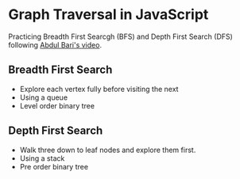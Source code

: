 # Graph Traversal in JavaScript

Practicing Breadth First Searcgh (BFS) and Depth First Search (DFS) following [Abdul Bari's video](https://www.youtube.com/watch?v=pcKY4hjDrxk).

## Breadth First Search

* Explore each vertex fully before visiting the next
* Using a queue
* Level order binary tree

## Depth First Search

* Walk three down to leaf nodes and explore them first.
* Using a stack
* Pre order binary tree
